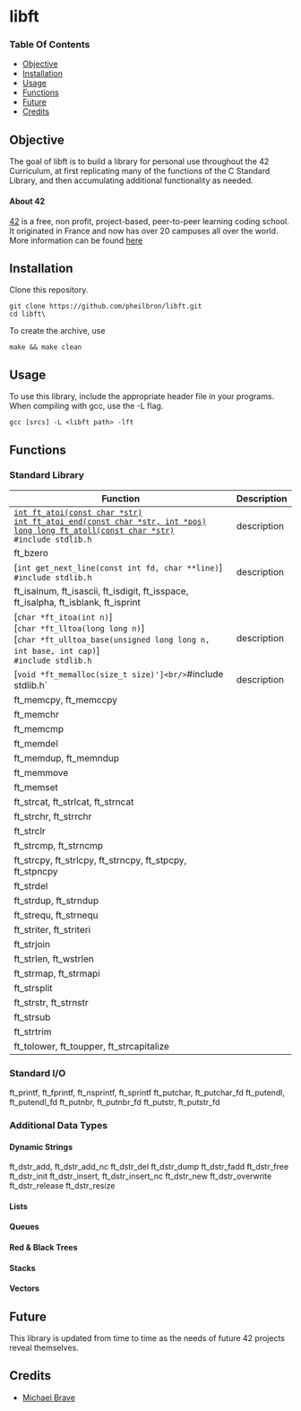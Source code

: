 # libft

### Table Of Contents
* [Objective](#objective)
* [Installation](#installation)
* [Usage](#usage)
* [Functions](#functions)
* [Future](#future)
* [Credits](#credits)

## Objective  
The goal of libft is to build a library for personal use throughout the 42 Curriculum, at first replicating many of the functions of the C Standard Library, and then accumulating additional functionality as needed.

#### About 42  
[42][42] is a free, non profit, project-based, peer-to-peer learning coding school. It originated in France and now has over 20 campuses all over the world. More information can be found [here][42] 

## Installation 
Clone this repository.
````
git clone https://github.com/pheilbron/libft.git
cd libft\
````
To create the archive, use
````
make && make clean
````

## Usage  
To use this library, include the appropriate header file in your programs.
When compiling with gcc, use the -L flag.
````
gcc [srcs] -L <libft path> -lft
````

## Functions
### Standard Library

| Function | Description |
| -------- | ----------- |
| [`int ft_atoi(const char *str)`](https://github.com/pheilbron/libft/src/stdlib/ft_atoi.c)<br/>[`int ft_atoi_end(const char *str, int *pos)`](https://github.com/pheilbron/libft/src/stdlib/ft_atoi_end.c)<br/>[`long long ft_atoll(const char *str)`](https://github.com/pheilbron/libft/src/stdlib/ft_atoll.c)<br/>`#include stdlib.h` | description |
| ft_bzero
| [`int get_next_line(const int fd, char **line)`]<br/>`#include stdlib.h` | description |
| ft_isalnum, ft_isascii, ft_isdigit, ft_isspace, ft_isalpha, ft_isblank, ft_isprint
| [`char *ft_itoa(int n)`]<br/>[`char *ft_lltoa(long long n)`]<br/>[`char *ft_ulltoa_base(unsigned long long n, int base, int cap)`]<br/>`#include stdlib.h` | description |
| [`void *ft_memalloc(size_t size)']<br/>`#include stdlib.h` | description |
| ft_memcpy, ft_memccpy
| ft_memchr
| ft_memcmp
| ft_memdel
| ft_memdup, ft_memndup
| ft_memmove
| ft_memset
| ft_strcat, ft_strlcat, ft_strncat
| ft_strchr, ft_strrchr
| ft_strclr
| ft_strcmp, ft_strncmp
| ft_strcpy, ft_strlcpy, ft_strncpy, ft_stpcpy, ft_stpncpy
| ft_strdel
| ft_strdup, ft_strndup
| ft_strequ, ft_strnequ
| ft_striter, ft_striteri
| ft_strjoin
| ft_strlen, ft_wstrlen
| ft_strmap, ft_strmapi
| ft_strsplit
| ft_strstr, ft_strnstr
| ft_strsub
| ft_strtrim
| ft_tolower, ft_toupper, ft_strcapitalize

### Standard I/O

ft_printf, ft_fprintf, ft_nsprintf, ft_sprintf
ft_putchar, ft_putchar_fd
ft_putendl, ft_putendl_fd
ft_putnbr, ft_putnbr_fd
ft_putstr, ft_putstr_fd

### Additional Data Types
#### Dynamic Strings

ft_dstr_add, ft_dstr_add_nc
ft_dstr_del
ft_dstr_dump
ft_dstr_fadd
ft_dstr_free
ft_dstr_init
ft_dstr_insert, ft_dstr_insert_nc
ft_dstr_new
ft_dstr_overwrite
ft_dstr_release
ft_dstr_resize

#### Lists
#### Queues
#### Red & Black Trees
#### Stacks
#### Vectors

## Future 
This library is updated from time to time as the needs of future 42 projects reveal themselves.

## Credits  
* [Michael Brave](https://www.github.com/michaelbrave/)

[42]: http://42.us.org "School 42"
